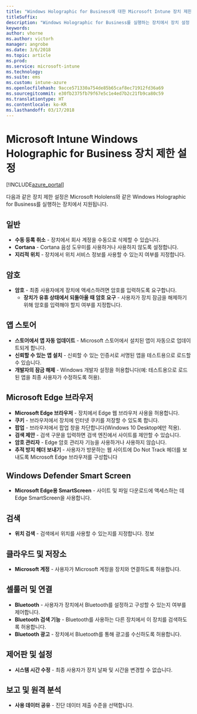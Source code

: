 ```yaml
---
title: "Windows Holographic for Business에 대한 Microsoft Intune 장치 제한 설정"
titleSuffix: 
description: "Windows Holographic for Business를 실행하는 장치에서 장치 설정 및 기능을 제어하는 데 사용할 수 있는 Intune 설정을 알아봅니다."
keywords: 
author: vhorne
ms.author: victorh
manager: angrobe
ms.date: 3/6/2018
ms.topic: article
ms.prod: 
ms.service: microsoft-intune
ms.technology: 
ms.suite: ems
ms.custom: intune-azure
ms.openlocfilehash: 9acce571330a754de85b65caf8ec71912fd36a69
ms.sourcegitcommit: e30fb2375fb79f67e5c1e4ed7b2c21fb9ca80c59
ms.translationtype: HT
ms.contentlocale: ko-KR
ms.lasthandoff: 03/17/2018
---
```

# <a name="microsoft-intune-windows-holographic-for-business-device-restriction-settings"></a>Microsoft Intune Windows Holographic for Business 장치 제한 설정

[!INCLUDE[azure_portal](./includes/azure_portal.md)]

다음과 같은 장치 제한 설정은 Microsoft Hololens와 같은 Windows Holographic for Business를 실행하는 장치에서 지원됩니다.

## <a name="general"></a>일반

- **수동 등록 취소** - 장치에서 회사 계정을 수동으로 삭제할 수 있습니다.
- **Cortana** - Cortana 음성 도우미를 사용하거나 사용하지 않도록 설정합니다.
- **지리적 위치** - 장치에서 위치 서비스 정보를 사용할 수 있는지 여부를 지정합니다.



## <a name="password"></a>암호
-   **암호** - 최종 사용자에게 장치에 액세스하려면 암호를 입력하도록 요구합니다.
    -   **장치가 유휴 상태에서 되돌아올 때 암호 요구** - 사용자가 장치 잠금을 해제하기 위해 암호를 입력해야 할지 여부를 지정합니다.



## <a name="app-store"></a>앱 스토어

-   **스토어에서 앱 자동 업데이트** - Microsoft 스토어에서 설치된 앱이 자동으로 업데이트되게 합니다.
-   **신뢰할 수 있는 앱 설치** - 신뢰할 수 있는 인증서로 서명된 앱을 테스트용으로 로드할 수 있습니다.
-   **개발자의 잠금 해제** - Windows 개발자 설정을 허용합니다(예: 테스트용으로 로드된 앱을 최종 사용자가 수정하도록 허용).

## <a name="edge-browser"></a>Microsoft Edge 브라우저

-   **Microsoft Edge 브라우저** - 장치에서 Edge 웹 브라우저 사용을 허용합니다.
-   **쿠키** - 브라우저에서 장치에 인터넷 쿠키를 저장할 수 있도록 합니다.
-   **팝업** - 브라우저에서 팝업 창을 차단합니다(Windows 10 Desktop에만 적용).
-   **검색 제안** - 검색 구문을 입력하면 검색 엔진에서 사이트를 제안할 수 있습니다.
-   **암호 관리자** - Edge 암호 관리자 기능을 사용하거나 사용하지 않습니다.
- **추적 방지 헤더 보내기** - 사용자가 방문하는 웹 사이트에 Do Not Track 헤더를 보내도록 Microsoft Edge 브라우저를 구성합니다

## <a name="windows-defender-smart-screen"></a>Windows Defender Smart Screen

- **Microsoft Edge용 SmartScreen** - 사이트 및 파일 다운로드에 액세스하는 데 Edge SmartScreen을 사용합니다.

## <a name="search"></a>검색
- **위치 검색** - 검색에서 위치를 사용할 수 있는지를 지정합니다. 정보


## <a name="cloud-and-storage"></a>클라우드 및 저장소
-   **Microsoft 계정** - 사용자가 Microsoft 계정을 장치와 연결하도록 허용합니다.

## <a name="cellular-and-connectivity"></a>셀룰러 및 연결

-   **Bluetooth** - 사용자가 장치에서 Bluetooth를 설정하고 구성할 수 있는지 여부를 제어합니다.
-   **Bluetooth 검색 기능** - Bluetooth를 사용하는 다른 장치에서 이 장치를 검색하도록 허용합니다.
-   **Bluetooth 광고** - 장치에서 Bluetooth를 통해 광고를 수신하도록 허용합니다.

## <a name="control-panel-and-settings"></a>제어판 및 설정

- **시스템 시간 수정** - 최종 사용자가 장치 날짜 및 시간을 변경할 수 없습니다.

## <a name="reporting-and-telemetry"></a>보고 및 원격 분석

- **사용 데이터 공유** - 진단 데이터 제출 수준을 선택합니다.